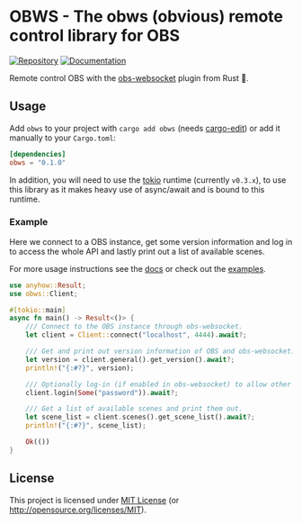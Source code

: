 # OBWS - The obws (obvious) remote control library for OBS

[![Repository][crates-img]][crates-url]
[![Documentation][doc-img]][doc-url]

[crates-img]: https://img.shields.io/crates/v/obws?style=for-the-badge
[crates-url]: https://crates.io/crates/obws
[doc-img]: https://img.shields.io/badge/docs.rs-obws-4d76ae?style=for-the-badge
[doc-url]: https://docs.rs/obws

Remote control OBS with the [obs-websocket] plugin from Rust 🦀.

[obs-websocket]: https://github.com/Palakis/obs-websocket

## Usage

Add `obws` to your project with `cargo add obws` (needs [cargo-edit]) or add it manually to your
`Cargo.toml`:

```toml
[dependencies]
obws = "0.1.0"
```

In addition, you will need to use the [tokio](https://tokio.rs) runtime (currently `v0.3.x`), to
use this library as it makes heavy use of async/await and is bound to this runtime.

[cargo-edit]: https://github.com/killercup/cargo-edit

### Example

Here we connect to a OBS instance, get some version information and log in to access the whole API
and lastly print out a list of available scenes.

For more usage instructions see the [docs](doc-url) or check out the [examples](examples/README.md).

```rust
use anyhow::Result;
use obws::Client;

#[tokio::main]
async fn main() -> Result<()> {
    /// Connect to the OBS instance through obs-websocket.
    let client = Client::connect("localhost", 4444).await?;

    /// Get and print out version information of OBS and obs-websocket.
    let version = client.general().get_version().await?;
    println!("{:#?}", version);

    /// Optionally log-in (if enabled in obs-websocket) to allow other APIs and receive events.
    client.login(Some("password")).await?;

    /// Get a list of available scenes and print them out.
    let scene_list = client.scenes().get_scene_list().await?;
    println!("{:#?}", scene_list);

    Ok(())
}
```

## License

This project is licensed under [MIT License](LICENSE) (or <http://opensource.org/licenses/MIT>).
